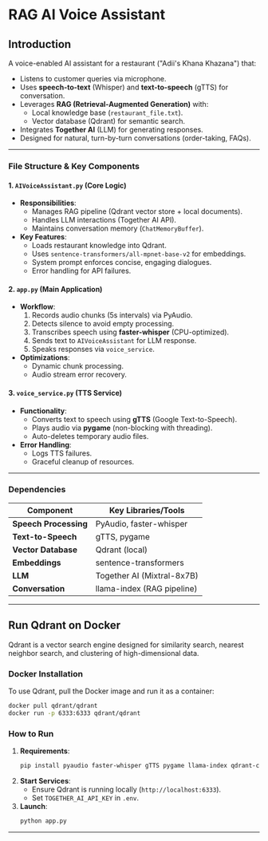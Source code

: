 # RAG AI Voice Assistant

## **Introduction**

A voice-enabled AI assistant for a restaurant ("Adii's Khana Khazana") that:
- Listens to customer queries via microphone.
- Uses **speech-to-text** (Whisper) and **text-to-speech** (gTTS) for conversation.
- Leverages **RAG (Retrieval-Augmented Generation)** with:
  - Local knowledge base (`restaurant_file.txt`).
  - Vector database (Qdrant) for semantic search.
- Integrates **Together AI** (LLM) for generating responses.
- Designed for natural, turn-by-turn conversations (order-taking, FAQs).

---

### **File Structure & Key Components**

#### **1. `AIVoiceAssistant.py` (Core Logic)**
- **Responsibilities**:
  - Manages RAG pipeline (Qdrant vector store + local documents).
  - Handles LLM interactions (Together AI API).
  - Maintains conversation memory (`ChatMemoryBuffer`).
- **Key Features**:
  - Loads restaurant knowledge into Qdrant.
  - Uses `sentence-transformers/all-mpnet-base-v2` for embeddings.
  - System prompt enforces concise, engaging dialogues.
  - Error handling for API failures.

#### **2. `app.py` (Main Application)**
- **Workflow**:
  1. Records audio chunks (5s intervals) via PyAudio.
  2. Detects silence to avoid empty processing.
  3. Transcribes speech using **faster-whisper** (CPU-optimized).
  4. Sends text to `AIVoiceAssistant` for LLM response.
  5. Speaks responses via `voice_service`.
- **Optimizations**:
  - Dynamic chunk processing.
  - Audio stream error recovery.

#### **3. `voice_service.py` (TTS Service)**
- **Functionality**:
  - Converts text to speech using **gTTS** (Google Text-to-Speech).
  - Plays audio via **pygame** (non-blocking with threading).
  - Auto-deletes temporary audio files.
- **Error Handling**:
  - Logs TTS failures.
  - Graceful cleanup of resources.

---

### **Dependencies**
| Component           | Key Libraries/Tools         |
|---------------------|----------------------------|
| **Speech Processing** | PyAudio, faster-whisper    |
| **Text-to-Speech**  | gTTS, pygame               |
| **Vector Database** | Qdrant (local)             |
| **Embeddings**      | sentence-transformers      |
| **LLM**            | Together AI (Mixtral-8x7B) |
| **Conversation**    | llama-index (RAG pipeline) |

---

## Run Qdrant on Docker

Qdrant is a vector search engine designed for similarity search, nearest neighbor search, and clustering of high-dimensional data.

### Docker Installation

To use Qdrant, pull the Docker image and run it as a container:

```bash
docker pull qdrant/qdrant
docker run -p 6333:6333 qdrant/qdrant
```

### **How to Run**

1. **Requirements**:
   ```bash
   pip install pyaudio faster-whisper gTTS pygame llama-index qdrant-client together python-dotenv
   ```
2. **Start Services**:
   - Ensure Qdrant is running locally (`http://localhost:6333`).
   - Set `TOGETHER_AI_API_KEY` in `.env`.
3. **Launch**:
   ```bash
   python app.py
   ```

---
